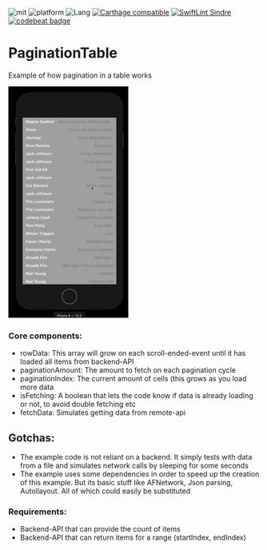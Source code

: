 ![mit](https://img.shields.io/badge/License-MIT-brightgreen.svg)
![platform](https://img.shields.io/badge/Platform-iOS-blue.svg)
![Lang](https://img.shields.io/badge/Language-Swift%205.0-orange.svg)
[![Carthage compatible](https://img.shields.io/badge/Carthage-compatible-4BC51D.svg?style=flat)](https://github.com/Carthage/Carthage)
[![SwiftLint Sindre](https://img.shields.io/badge/SwiftLint-Sindre-hotpink.svg)](https://github.com/sindresorhus/swiftlint-sindre)  
[![codebeat badge](https://codebeat.co/badges/04c1a754-6008-4f38-967f-97b0d25b71a8)](https://codebeat.co/projects/github-com-eonist-paginationtable-master)

# PaginationTable
Example of how pagination in a table works

<img width="240" alt="img" src="https://github.com/stylekit/img/blob/master/pagination.gif?raw=true">

### Core components:
- rowData: This array will grow on each scroll-ended-event until it has loaded all items from backend-API
- paginationAmount: The amount to fetch on each pagination cycle
- paginationIndex: The current amount of cells (this grows as you load more data
- isFetching: A boolean that lets the code know if data is already loading or not, to avoid double fetching etc
- fetchData: Simulates getting data from remote-api

## Gotchas:
- The example code is not reliant on a backend. It simply tests with data from a file and simulates network calls by sleeping for some seconds
- The example uses some dependencies in order to speed up the creation of this example. But its basic stuff like AFNetwork, Json parsing, Autollayout. All of which could easily be substituted

### Requirements:
- Backend-API that can provide the count of items
- Backend-API that can return items for a range (startIndex, endIndex)
